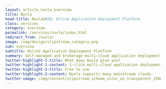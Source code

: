 ```yaml
---
layout: article_nuvla_overview
title: Nuvla
head-title: Nuvla&#58; Online Application Deployment Platform
class: services
category: overview
permalink: /services/nuvla/index.html
redirect_from: /nuvla/
image: /img/design/slipstream_category.png
sub: overview
subtitle: Online Application Deployment Platform
summary: Self-managed and brokerage multi-cloud application deployment service. Operated by SixSq in Switzerland. Powered by SlipStream.
twitter-highlight-1-title: What does Nuvla give you?
twitter-highlight-1-content: 1-click multi-cloud application deployment service. Real multi-cloud software solution built on open source software
twitter-highlight-2-title: Free to use
twitter-highlight-2-content: Nuvla supports many mainstream clouds.
twitter-image: /img/content/slipstream_schema_color_on_transparent_2500px.png
---
```

